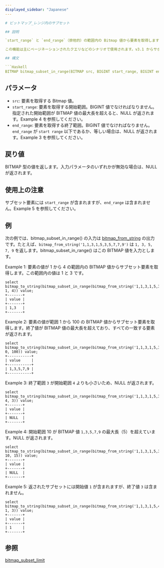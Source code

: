 ```yaml
---
displayed_sidebar: "Japanese"
---

# ビットマップ_レンジ内のサブセット

## 説明

`start_range` と `end_range`（排他的）の範囲内の Bitmap 値から要素を取得します。出力要素は Bitmap 値のサブセットです。

この機能は主にページネーションされたクエリなどのシナリオで使用されます。v3.1 からサポートされています。

## 構文

```Haskell
BITMAP bitmap_subset_in_range(BITMAP src, BIGINT start_range, BIGINT end_range)
```

## パラメータ

- `src`: 要素を取得する Bitmap 値。
- `start_range`: 要素を取得する開始範囲。BIGINT 値でなければなりません。指定された開始範囲が BITMAP 値の最大長を超えると、NULL が返されます。Example 4 を参照してください。
- `end_range`: 要素を取得する終了範囲。BIGINT 値でなければなりません。`end_range` が `start range` 以下であるか、等しい場合は、NULL が返されます。Example 3 を参照してください。

## 戻り値

BITMAP 型の値を返します。入力パラメータのいずれかが無効な場合は、NULL が返されます。

## 使用上の注意

サブセット要素には `start_range` が含まれますが、`end_range` は含まれません。Example 5 を参照してください。

## 例

次の例では、bitmap_subset_in_range() の入力は [bitmap_from_string](./bitmap_from_string.md) の出力です。たとえば、`bitmap_from_string('1,1,3,1,5,3,5,7,7,9')` は `1, 3, 5, 7, 9` を返します。bitmap_subset_in_range() はこの BITMAP 値を入力とします。

Example 1: 要素の値が 1 から 4 の範囲内の BITMAP 値からサブセット要素を取得します。この範囲内の値は 1 と 3 です。

```Plaintext
select bitmap_to_string(bitmap_subset_in_range(bitmap_from_string('1,1,3,1,5,3,5,7,7,9'), 1, 4)) value;
+-------+
| value |
+-------+
| 1,3   |
+-------+
```

Example 2: 要素の値が範囲 1 から 100 の BITMAP 値からサブセット要素を取得します。終了値が BITMAP 値の最大長を超えており、すべての一致する要素が返されます。

```Plaintext
select bitmap_to_string(bitmap_subset_in_range(bitmap_from_string('1,1,3,1,5,3,5,7,7,9'), 0, 100)) value;
+-----------+
| value     |
+-----------+
| 1,3,5,7,9 |
+-----------+
```

Example 3: 終了範囲 `3` が開始範囲 `4` よりも小さいため、NULL が返されます。

```Plaintext
select bitmap_to_string(bitmap_subset_in_range(bitmap_from_string('1,1,3,1,5,3,5,7,7,9'), 4, 3)) value;
+-------+
| value |
+-------+
| NULL  |
+-------+
```

Example 4: 開始範囲 10 が BITMAP 値 `1,3,5,7,9` の最大長（5）を超えています。NULL が返されます。

```Plain
select bitmap_to_string(bitmap_subset_in_range(bitmap_from_string('1,1,3,1,5,3,5,7,7,9'), 10, 15)) value;
+-------+
| value |
+-------+
| NULL  |
+-------+
```

Example 5: 返されたサブセットには開始値 `1` が含まれますが、終了値 `3` は含まれません。

```plaintext
select bitmap_to_string(bitmap_subset_in_range(bitmap_from_string('1,1,3,1,5,4,5,6,7,9'), 1, 3)) value;
+-------+
| value |
+-------+
| 1     |
+-------+
```

## 参照

[bitmap_subset_limit](./bitmap_subset_limit.md)
```